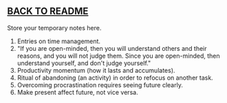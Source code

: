 ## [BACK TO README](README.md)

Store your temporary notes here.

1. Entries on time management.
2. "If you are open-minded, then you will understand others and their reasons, and you will not judge them.
Since you are open-minded, then understand yourself, and don't judge yourself."
3. Productivity momentum (how it lasts and accumulates).
4. Ritual of abandoning (an activity) in order to refocus on another task.
5. Overcoming procrastination requires seeing future clearly.
6. Make present affect future, not vice versa.
